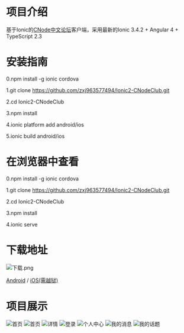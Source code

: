 # 项目介绍 

基于Ionic的[CNode中文论坛](https://cnodejs.org/ "CNode中文论坛")客户端，采用最新的Ionic 3.4.2 + Angular 4 + TypeScript 2.3

# 安装指南

0.npm install -g ionic cordova

1.git clone https://github.com/zxj963577494/Ionic2-CNodeClub.git

2.cd Ionic2-CNodeClub

3.npm install

4.ionic platform add android/ios

5.ionic build android/ios

# 在浏览器中查看

0.npm install -g ionic cordova

1.git clone https://github.com/zxj963577494/Ionic2-CNodeClub.git

2.cd Ionic2-CNodeClub

3.npm install

4.ionic serve

# 下载地址

![下载.png](http://os9fefyck.bkt.clouddn.com/review.png)

[Android](https://fir.im/9e6h "android") / [iOS(需越狱)](https://fir.im/9e6h "IOS")


# 项目展示

![首页](http://os9fefyck.bkt.clouddn.com/IMG_0187.PNG?imageView2/0/w/426/h/240)
![首页](http://os9fefyck.bkt.clouddn.com/IMG_0188.PNG?imageView2/0/w/426/h/240)
![详情](http://os9fefyck.bkt.clouddn.com/IMG_0189.PNG?imageView2/0/w/426/h/240)
![登录](http://os9fefyck.bkt.clouddn.com/IMG_0190.PNG?imageView2/0/w/426/h/240)
![个人中心](http://os9fefyck.bkt.clouddn.com/IMG_0191.PNG?imageView2/0/w/426/h/240)
![我的消息](http://os9fefyck.bkt.clouddn.com/IMG_0192.PNG?imageView2/0/w/426/h/240)
![我的话题](http://os9fefyck.bkt.clouddn.com/IMG_0193.PNG?imageView2/0/w/426/h/240)
